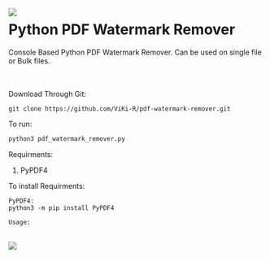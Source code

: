 <img align='left' src='https://github.com/ViKi-R/pdf-watermark-remover/blob/main/pdf.ico'></img>

# Python PDF Watermark Remover
Console Based Python PDF Watermark Remover. Can be used on single file or Bulk files. 
</br>
</br>
</br>

Download Through Git:
```
git clone https://github.com/ViKi-R/pdf-watermark-remover.git
```

To run:
```python
python3 pdf_watermark_remover.py 
```

Requirments:

1) PyPDF4


To install Requirments:

```
PyPDF4:
python3 -m pip install PyPDF4
```

```
Usage:
```
</br>
<img align='left' src='https://github.com/ViKi-R/pdf-watermark-remover/blob/main/pdf-watermark-remover.gif'></img>

